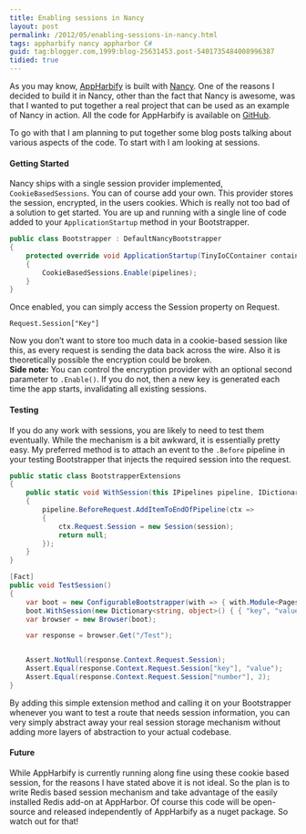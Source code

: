 ```yaml
---
title: Enabling sessions in Nancy
layout: post
permalink: /2012/05/enabling-sessions-in-nancy.html
tags: appharbify nancy appharbor C#
guid: tag:blogger.com,1999:blog-25631453.post-5401735484008996387
tidied: true
---
```



As you may know, [AppHarbify](http://appharbify.com) is built with [Nancy](http://nancyfx.org/). One of the reasons I decided to build it in Nancy, other than the fact that Nancy is awesome, was that I wanted to put together a real project that can be used as an example of Nancy in action. All the code for AppHarbify is available on [GitHub](https://github.com/csainty/Apphbify).

To go with that I am planning to put together some blog posts talking about various aspects of the code.
To start with I am looking at sessions.

#### Getting Started

Nancy ships with a single session provider implemented, `CookieBasedSessions`. You can of course add your own.
This provider stores the session, encrypted, in the users cookies. Which is really not too bad of a solution to get started. You are up and running with a single line of code added to your `ApplicationStartup` method in your Bootstrapper.


```csharp
public class Bootstrapper : DefaultNancyBootstrapper
{
    protected override void ApplicationStartup(TinyIoCContainer container, IPipelines pipelines)
    {
        CookieBasedSessions.Enable(pipelines);
    }
}
```


Once enabled, you can simply access the Session property on Request.

`Request.Session["Key"]`

Now you don’t want to store too much data in a cookie-based session like this, as every request is sending the data back across the wire. Also it is theoretically possible the encryption could be broken.  
__Side note:__ You can control the encryption provider with an optional second parameter to `.Enable()`. If you do not, then a new key is generated each time the app starts, invalidating all existing sessions.

#### Testing

If you do any work with sessions, you are likely to need to test them eventually. While the mechanism is a bit awkward, it is essentially pretty easy. My preferred method is to attach an event to the `.Before` pipeline in your testing Bootstrapper that injects the required session into the request.


```csharp
public static class BootstrapperExtensions
{
    public static void WithSession(this IPipelines pipeline, IDictionary<string, object> session)
    {
        pipeline.BeforeRequest.AddItemToEndOfPipeline(ctx =>
        {
            ctx.Request.Session = new Session(session);
            return null;
        });
    }
}

[Fact]
public void TestSession()
{
	var boot = new ConfigurableBootstrapper(with => { with.Module<PagesModule>(); });
	boot.WithSession(new Dictionary<string, object>() { { "key", "value" }, { "number", 2 } });
	var browser = new Browser(boot);

	var response = browser.Get("/Test");


	Assert.NotNull(response.Context.Request.Session);
	Assert.Equal(response.Context.Request.Session["key"], "value");
	Assert.Equal(response.Context.Request.Session["number"], 2);
}
```

By adding this simple extension method and calling it on your Bootstrapper whenever you want to test a route that needs session information, you can very simply abstract away your real session storage mechanism without adding more layers of abstraction to your actual codebase.

#### Future

While AppHarbify is currently running along fine using these cookie based session, for the reasons I have stated above it is not ideal. So the plan is to write Redis based session mechanism and take advantage of the easily installed Redis add-on at AppHarbor. Of course this code will be open-source and released independently of AppHarbify as a nuget package. So watch out for that!

